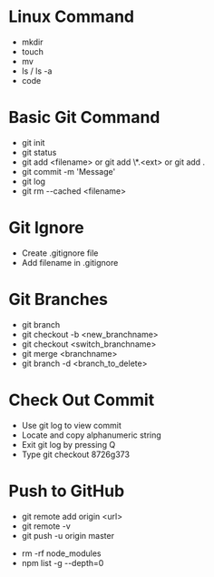 # Linux Command
- mkdir
- touch
- mv
- ls / ls -a
- code

# Basic Git Command
- git init
- git status
- git add \<filename> or git add \\*.\<ext> or git add .
- git commit -m 'Message'
- git log
- git rm --cached \<filename>

# Git Ignore
- Create .gitignore file
- Add filename in .gitignore

# Git Branches
- git branch
- git checkout -b \<new_branchname>
- git checkout \<switch_branchname>
- git merge \<branchname>
- git branch -d \<branch_to_delete>

# Check Out Commit
- Use git log to view commit
- Locate and copy alphanumeric string
- Exit git log by pressing Q
- Type git checkout 8726g373

# Push to GitHub
- git remote add origin \<url>
- git remote -v
- git push -u origin master

* rm -rf node_modules
* npm list -g --depth=0
